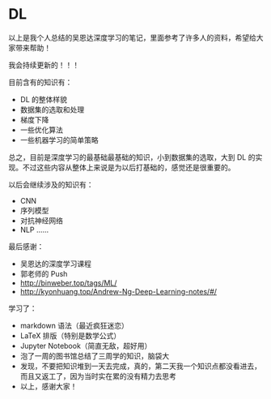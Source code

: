 # DL

以上是我个人总结的吴恩达深度学习的笔记，里面参考了许多人的资料，希望给大家带来帮助！

我会持续更新的！！！

目前含有的知识有：
* DL 的整体样貌
* 数据集的选取和处理
* 梯度下降
* 一些优化算法
* 一些机器学习的简单策略

总之，目前是深度学习的最基础最基础的知识，小到数据集的选取，大到 DL 的实现。不过这些内容从整体上来说是为以后打基础的，感觉还是很重要的。

以后会继续涉及的知识有：
* CNN
* 序列模型
* 对抗神经网络
* NLP
......

最后感谢：
* 吴恩达的深度学习课程
* 郭老师的 Push
* http://binweber.top/tags/ML/
* http://kyonhuang.top/Andrew-Ng-Deep-Learning-notes/#/

学习了：
* markdown 语法（最近疯狂迷恋）
* LaTeX 排版（特别是数学公式）
* Jupyter Notebook（简直无敌，超好用）
* 泡了一周的图书馆总结了三周学的知识，脑袋大
* 发现，不要把知识堆到一天去完成，真的，第二天我一个知识点都没看进去，而且又返工了，因为当时实在累的没有精力去思考
* 以上，感谢大家！

